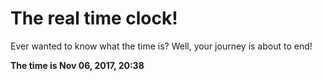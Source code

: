 # The real time clock!

Ever wanted to know what the time is? Well, your journey is about to end!

**The time is Nov 06, 2017, 20:38**